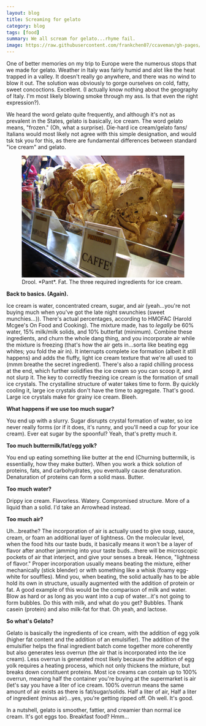 ```yaml
---
layout: blog
title: Screaming for gelato
category: blog
tags: [food]  
summary: We all scream for gelato...rhyme fail.
image: https://raw.githubusercontent.com/frankchen07/ccaveman/gh-pages/images/blog/052012_gelato_florence_courtesy_jc.jpg
---
```


One of better memories on my trip to Europe were the numerous stops that we made for gelato. Weather in Italy was fairly humid and alot like the heat trapped in a valley. It doesn't really go anywhere, and there was no wind to blow it out. The solution was obviously to gorge ourselves on cold, fatty, sweet concoctions. Excellent. (I actually know nothing about the geography of Italy. I'm most likely blowing smoke through my ass. Is that even the right expression?).

We heard the word gelato quite frequently, and although it's not as prevalent in the States, gelato is basically, ice cream. The word gelato means, "frozen." (Oh, what a surprise). Die-hard ice cream/gelato fans/ Italians would most likely not agree with this simple designation, and would tsk tsk you for this, as there are fundamental differences between standard "ice cream" and gelato.

<figure>
    <img src="https://raw.githubusercontent.com/frankchen07/ccaveman/gh-pages/images/blog/052012_gelato_florence_courtesy_jc.jpg"></img>
    <figcaption>Drool. *Pant*. Fat. The three required ingredients for ice cream.</figcaption>
</figure>

**Back to basics. (Again).**

Ice cream is water, concentrated cream, sugar, and air (yeah...you're not buying much when you've got the late night swunchies (sweet munchies...)). There's actual percentages, according to HMOFAC (Harold Mcgee's On Food and Cooking). The mixture made, has to _legally_ be 60% water, 15% milk/milk solids, and 10% butterfat (minimum). Combine these ingredients, and churn the whole dang thing, and you incorporate air while the mixture is freezing (that's how the air gets in...sorta like beating egg whites; you fold the air in). It interrupts complete ice formation (albeit it still happens) and adds the fluffy, light ice cream texture that we're all used to (mmm breathe the secret ingredient). There's also a rapid chilling process at the end, which further solidifies the ice cream so you can scoop it, and not slurp it. The key to correctly freezing ice cream is the formation of small ice crystals. The crystalline structure of water takes time to form. By quickly cooling it, large ice crystals don't have the time to aggregate. That's good. Large ice crystals make for grainy ice cream. Bleeh.

**What happens if we use too much sugar?**

You end up with a slurry. Sugar disrupts crystal formation of water, so ice never really forms (or if it does, it's runny, and you'll need a cup for your ice cream). Ever eat sugar by the spoonful? Yeah, that's pretty much it.

**Too much buttermilk/fat/egg yolk?**

You end up eating something like butter at the end (Churning buttermilk, is essentially, how they make butter). When you work a thick solution of proteins, fats, and carbohydrates, you eventually cause denaturation. Denaturation of proteins can form a solid mass. Butter.

**Too much water?**

Drippy ice cream. Flavorless. Watery. Compromised structure. More of a liquid than a solid. I'd take an Arrowhead instead.

**Too much air?**

Uh...breathe? The incorporation of air is actually used to give soup, sauce, cream, or foam an additional layer of lightness. On the molecular level, when the food hits our taste buds, it basically means it won't be a layer of flavor after another jamming into your taste buds...there will be microscopic pockets of air that interject, and give your senses a break. Hence, "lightness of flavor." Proper incorporation usually means beating the mixture, either mechanically (stick blender) or with something like a whisk (foamy egg-white for souffles). Mind you, when beating, the solid actually has to be able hold its own in structure, usually augmented with the addition of protein or fat. A good example of this would be the comparison of milk and water. Blow as hard or as long as you want into a cup of water...it's not going to form bubbles. Do this with milk, and what do you get? Bubbles. Thank casein (protein) and also milk-fat for that. Oh yeah, and lactose.

**So what's Gelato?**

Gelato is basically the ingredients of ice cream, with the addition of egg yolk (higher fat content and the addition of an emulsifier). The addition of the emulsifier helps the final ingredient batch come together more coherently but also generates less overrun (the air that is incorporated into the ice cream). Less overrun is generated most likely because the addition of egg yolk requires a heating process, which not only thickens the mixture, but breaks down constituent proteins. Most ice creams can contain up to 100% overrun, meaning half the container you're buying at the supermarket is air (let's say you have a liter of ice cream. 100% overrun means the same amount of air exists as there is fat/sugar/solids. Half a liter of air, Half a liter of ingredient (minus air)...yes, you're getting ripped off. Oh well. It's good.

In a nutshell, gelato is smoother, fattier, and creamier than normal ice cream. It's got eggs too. Breakfast food? Hmm...
